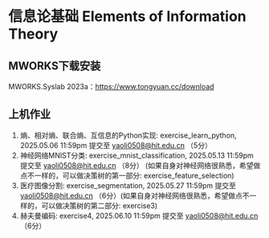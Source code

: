 # 信息论基础 Elements of Information Theory

## MWORKS下载安装
MWORKS.Syslab 2023a：https://www.tongyuan.cc/download

## 上机作业
1. 熵、相对熵、联合熵、互信息的Python实现: exercise_learn_python, 2025.05.06 11:59pm 提交至 yaoli0508@hit.edu.cn （5分）
2. 神经网络MNIST分类: exercise_mnist_classification, 2025.05.13 11:59pm 提交至 yaoli0508@hit.edu.cn （8分）
(如果自身对神经网络很熟悉，希望做点不一样的，可以做决策树的第一部分: exercise_feature_selection)
3. 医疗图像分割: exercise_segmentation, 2025.05.27 11:59pm 提交至 yaoli0508@hit.edu.cn  （6分）(如果自身对神经网络很熟悉，希望做点不一样的，可以做决策树的第二部分: exercise3)
4. 赫夫曼编码: exercise4, 2025.06.10 11:59pm 提交至 yaoli0508@hit.edu.cn  （6分）
